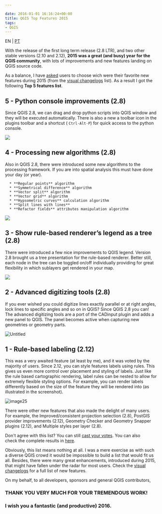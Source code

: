 ```yaml
---

date: 2016-01-01 16:16:24+00:00
title: QGIS Top Features 2015
tags:
- QGIS
---
```


EN | [PT](https://sigsemgrilhetas.wordpress.com/2016/01/02/top-novas-funcionalidades-do-qgis-em-2015/)

With the release of the first long term release (2.8 LTR), and two other stable versions (2.10 and 2.12), **2015 was a great (and busy) year for the QGIS community**, with lots of improvements and new features landing on QGIS source code.

As a balance, I have [asked](https://senhorneto.typeform.com/to/ibwVQz) users to choose wich were their favorite new features during 2015 (from the [visual changelogs](https://www.qgis.org/en/site/forusers/visualchangelogs.html) list). As a result I got the following **Top 5 features list**.

<!-- more -->


## 5 - Python console improvements (2.8)


Since QGIS 2.8, we can drag and drop python scripts into QGIS window and they will be executed automatically. There is also a new a toolbar icon in the plugins toolbar and a shortcut ( `Ctrl-Alt-P`) for quick access to the python console.


![](https://www.qgis.org/en/_images/03be8f30ce341816bd3bcd1a58f3b913ddcea07c.png)





## 4 - Processing new algorithms (2.8)


Also in QGIS 2.8, there were introduced some new algorithms to the processing framework. If you are into spatial analysis this must have done your day (or year).



	  * **Regular points** algorithm
	  * **Symmetrical difference** algorithm
	  * **Vector split** algorithm
	  * **Vector grid** algorithm
	  * **Hypsometric curves** calculation algorithm
	  * **Split lines with lines**
	  * **Refactor fields** attributes manipulation algorithm



![](https://www.qgis.org/en/_images/b2403fae20cd24cfb1883d24e97de6fc51e40c88.png)





## 3 - Show rule-based renderer’s legend as a tree (2.8)


There were introduced a few nice improvements to QGIS legend. Version 2.8 brought us a tree presentation for the rule-based renderer. Better still, each node in the tree can be toggled on/off individually providing for great flexibility in which sublayers get rendered in your map.

![](https://www.qgis.org/en/_images/0d39448aa0893d7a71c5241aa2181750535e62c3.png)



## 2 - Advanced digitizing tools (2.8)


If you ever wished you could digitize lines exactly parallel or at right angles, lock lines to specific angles and so on in QGIS? Since QGIS 2.8 you can! The advanced digitizing tools are a port of the CADinput plugin and adds a new panel to QGIS. The panel becomes active when capturing new geometries or geometry parts.


![Untitled](https://gisunchained.files.wordpress.com/2016/01/untitled.png)





## 1 - Rule-based labeling (2.12)


This was a very awaited feature (at least by me), and it was voted by the majority of users. Since 2.12, you can style features labels using rules. This gives us even more control over placement and styling of labels. Just like the rule based cartographic rendering, label rules can be nested to allow for extremely flexible styling options. For example, you can render labels differently based on the size of the feature they will be rendered into (as illustrated in the screenshot).

![image25](https://www.qgis.org/en/_images/8846f57f0395e7f6b2543a92a5c55b67e8b19923.png)


There were other new features that also made the delight of many users. For example, the Improved/consistent projection selection (2.8), PostGIS provider improvements (2.12), Geometry Checker and Geometry Snapper plugins (2.12), and Multiple styles per layer (2.8).

Don't agree with this list? You can still [cast your votes](https://senhorneto.typeform.com/to/ibwVQz). You can also check the complete results in [here](https://senhorneto.typeform.com/report/ibwVQz/XJgm).

Obviously, this list means nothing at all. I was a mere exercise as with such a diverse QGIS crowd it would be impossible to build a list that would fit us all. Besides, there were many great enhancements, introduced during 2015, that might have fallen under the radar for most users. Check the [visual changelogs](https://www.qgis.org/en/site/forusers/visualchangelogs.html) for a full list of new features.


On my behalf, to all developers, sponsors and general QGIS contributors,





### THANK YOU VERY MUCH FOR YOUR TREMENDOUS WORK!




### I wish you a fantastic (and productive) 2016.

